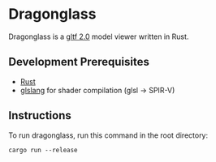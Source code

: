 # Dragonglass

Dragonglass is a [gltf 2.0](https://khronos.org/gltf) model viewer written in Rust.

## Development Prerequisites

* [Rust](https://www.rust-lang.org/)
* [glslang](https://github.com/KhronosGroup/glslang/releases/tag/master-tot) for shader compilation (glsl -> SPIR-V)

## Instructions

To run dragonglass, run this command in the root directory:

```
cargo run --release
```

